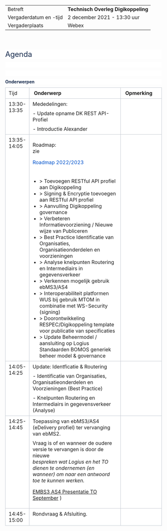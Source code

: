 |  |   |
|------------------------|-------------------------------------|
| Betreft  | **Technisch Overleg Digikoppeling** |
| Vergaderdatum en -tijd | 2 december 2021 - 13:30 uur  |
| Vergaderplaats  | Webex  |
<br>

<h1 style='margin: 30px 0px 0px; padding: 0px; font-size: 24px; line-height: 1.25; letter-spacing: -0.01em; font-weight: normal; text-transform: none; color: rgb(23, 43, 77); border-bottom-color: rgb(255, 255, 255); font-family: -apple-system, BlinkMacSystemFont, "Segoe UI", Roboto, Oxygen, Ubuntu, "Fira Sans", "Droid Sans", "Helvetica Neue", sans-serif; font-style: normal; font-variant-ligatures: normal; font-variant-caps: normal; orphans: 2; text-align: start; text-indent: 0px; white-space: normal; widows: 2; word-spacing: 0px; -webkit-text-stroke-width: 0px; background-color: rgb(255, 255, 255); text-decoration-thickness: initial; text-decoration-style: initial; text-decoration-color: initial;'>Agenda</h1>
<p style='margin: 10px 0px 0px; padding: 0px; color: rgb(23, 43, 77); font-family: -apple-system, BlinkMacSystemFont, "Segoe UI", Roboto, Oxygen, Ubuntu, "Fira Sans", "Droid Sans", "Helvetica Neue", sans-serif; font-size: 14px; font-style: normal; font-variant-ligatures: normal; font-variant-caps: normal; font-weight: 400; letter-spacing: normal; orphans: 2; text-align: start; text-indent: 0px; text-transform: none; white-space: normal; widows: 2; word-spacing: 0px; -webkit-text-stroke-width: 0px; background-color: rgb(255, 255, 255); text-decoration-thickness: initial; text-decoration-style: initial; text-decoration-color: initial;'><br></p>
<p style='margin: 10px 0px 0px; padding: 0px; color: rgb(23, 43, 77); font-family: -apple-system, BlinkMacSystemFont, "Segoe UI", Roboto, Oxygen, Ubuntu, "Fira Sans", "Droid Sans", "Helvetica Neue", sans-serif; font-size: 14px; font-style: normal; font-variant-ligatures: normal; font-variant-caps: normal; font-weight: 400; letter-spacing: normal; orphans: 2; text-align: start; text-indent: 0px; text-transform: none; white-space: normal; widows: 2; word-spacing: 0px; -webkit-text-stroke-width: 0px; background-color: rgb(255, 255, 255); text-decoration-thickness: initial; text-decoration-style: initial; text-decoration-color: initial;'><br></p>
<p style='margin: 10px 0px 0px; padding: 0px; color: rgb(23, 43, 77); font-family: -apple-system, BlinkMacSystemFont, "Segoe UI", Roboto, Oxygen, Ubuntu, "Fira Sans", "Droid Sans", "Helvetica Neue", sans-serif; font-size: 14px; font-style: normal; font-variant-ligatures: normal; font-variant-caps: normal; font-weight: 400; letter-spacing: normal; orphans: 2; text-align: start; text-indent: 0px; text-transform: none; white-space: normal; widows: 2; word-spacing: 0px; -webkit-text-stroke-width: 0px; background-color: rgb(255, 255, 255); text-decoration-thickness: initial; text-decoration-style: initial; text-decoration-color: initial;'><strong>Onderwerpen</strong></p>
<div class="table-wrap" style='margin: 10px 0px 0px; padding: 0px; overflow-x: auto; color: rgb(23, 43, 77); font-family: -apple-system, BlinkMacSystemFont, "Segoe UI", Roboto, Oxygen, Ubuntu, "Fira Sans", "Droid Sans", "Helvetica Neue", sans-serif; font-size: 14px; font-style: normal; font-variant-ligatures: normal; font-variant-caps: normal; font-weight: 400; letter-spacing: normal; orphans: 2; text-align: start; text-indent: 0px; text-transform: none; white-space: normal; widows: 2; word-spacing: 0px; -webkit-text-stroke-width: 0px; background-color: rgb(255, 255, 255); text-decoration-thickness: initial; text-decoration-style: initial; text-decoration-color: initial;'>
    <table class="confluenceTable" style="border-collapse: collapse; margin: 0px; overflow-x: auto;">
        <tbody>
            <tr>
                <td class="confluenceTd" colspan="1" style="border: 1px solid rgb(193, 199, 208); padding: 7px 10px; vertical-align: top; text-align: left; min-width: 8px; width: 12.7451%;">Tijd</td>
                <td class="confluenceTd" colspan="1" style="border: 1px solid rgb(193, 199, 208); padding: 7px 10px; vertical-align: top; text-align: left; min-width: 8px; width: 60.5392%;"><strong>&nbsp;Onderwerp</strong></td>
                <td class="confluenceTd" colspan="1" style="border: 1px solid rgb(193, 199, 208); padding: 7px 10px; vertical-align: top; text-align: left; min-width: 8px; width: 26.7157%;"><strong>&nbsp;Opmerking</strong></td>
            </tr>
            <tr>
                <td class="confluenceTd" colspan="1" style="border: 1px solid rgb(193, 199, 208); padding: 7px 10px; vertical-align: top; text-align: left; min-width: 8px; width: 12.7451%;">13:30-13:35</td>
                <td class="confluenceTd" style="border: 1px solid rgb(193, 199, 208); padding: 7px 10px; vertical-align: top; text-align: left; min-width: 8px; width: 60.5392%;">
                    <p style="margin: 0px; padding: 0px;">Mededelingen:</p>
                    <p style="margin: 10px 0px 0px; padding: 0px;">- Update opname DK REST API-Profiel</p>
                    <p style="margin: 10px 0px 0px; padding: 0px;">- Introductie Alexander</p>
                </td>
                <td class="confluenceTd" colspan="1" style="border: 1px solid rgb(193, 199, 208); padding: 7px 10px; vertical-align: top; text-align: left; min-width: 8px; width: 26.7157%;"><br></td>
            </tr>
            <tr>
                <td class="confluenceTd" colspan="1" style="border: 1px solid rgb(193, 199, 208); padding: 7px 10px; vertical-align: top; text-align: left; min-width: 8px; width: 12.7451%;">13:35-14:05</td>
                <td class="confluenceTd" style="border: 1px solid rgb(193, 199, 208); padding: 7px 10px; vertical-align: top; text-align: left; min-width: 8px; width: 60.5392%;">         <p> Roadmap: <BR> zie </P>
                    <p style="margin: 0px; padding: 0px;"><a href="https://github.com/Logius-standaarden/Digikoppeling-Technisch-Overleg/blob/main/2021/2021_12_02/Concept%20Roadmap%20Digkoppeling_2022-2023.md" style="color: rgb(0, 82, 204); text-decoration: var(--aui-link-decoration);">Roadmap 2022/2023</a></p>
                    <p style="margin: 10px 0px 0px; padding: 0px;"><br></p>
                    <ul style="margin: 10px 0px 0px; padding-left: 22px; list-style-type: disc;">
                        <li>&gt; Toevoegen RESTful API profiel aan Digikoppeling</li>
                        <li>&gt; Signing &amp; Encryptie toevoegen aan RESTful API profiel</li>
                        <li>&gt; Aanvulling Digikoppeling governance</li>
                        <li>&gt; Verbeteren Informatievoorziening / Nieuwe wijze van Publiceren</li>
                        <li>&gt; Best Practice Identificatie van Organisaties, Organisatieonderdelen en voorzieningen</li>
                        <li>&gt; Analyse knelpunten Routering en Intermediairs in gegevensverkeer</li>
                        <li>&gt; Verkennen mogelijk gebruik ebMS3/AS4</li>
                        <li>&gt; Interoperabiliteit platformen WUS bij gebruik MTOM in combinatie met WS-Security (signing)</li>
                        <li>&gt; Doorontwikkeling RESPEC/Digikoppeling template voor publicatie van specificaties</li>
                        <li>&gt; Update Beheermodel / aansluiting op Logius Standaarden BOMOS generiek beheer model &amp; governance</li>
                    </ul>
                </td>
                <td class="confluenceTd" colspan="1" style="border: 1px solid rgb(193, 199, 208); padding: 7px 10px; vertical-align: top; text-align: left; min-width: 8px; width: 26.7157%;"><br></td>
            </tr>
            <tr>
                <td class="confluenceTd" colspan="1" style="border: 1px solid rgb(193, 199, 208); padding: 7px 10px; vertical-align: top; text-align: left; min-width: 8px; width: 12.7451%;">14:05-14:25</td>
                <td class="confluenceTd" colspan="1" style="border: 1px solid rgb(193, 199, 208); padding: 7px 10px; vertical-align: top; text-align: left; min-width: 8px; width: 60.5392%;">
                    <p style="margin: 0px; padding: 0px;">Update: Identficatie &amp; Routering</p>
                    <p style="margin: 10px 0px 0px; padding: 0px;">- Identificatie van Organisaties, Organisatieonderdelen en Voorzieningen (Best Practice)</p>
                    <p style="margin: 10px 0px 0px; padding: 0px;">- Knelpunten Routering en Intermediairs in gegevensverkeer (Analyse)</p>
                </td>
                <td class="confluenceTd" colspan="1" style="border: 1px solid rgb(193, 199, 208); padding: 7px 10px; vertical-align: top; text-align: left; min-width: 8px; width: 26.7157%;"><br></td>
            </tr>
            <tr>
                <td class="confluenceTd" colspan="1" style="border: 1px solid rgb(193, 199, 208); padding: 7px 10px; vertical-align: top; text-align: left; min-width: 8px; width: 12.7451%;">14:25-14:45</td>
                <td class="confluenceTd" colspan="1" style="border: 1px solid rgb(193, 199, 208); padding: 7px 10px; vertical-align: top; text-align: left; min-width: 8px; width: 60.5392%;">
                    <p style="margin: 0px; padding: 0px;">Toepassing van ebMS3/AS4 (eDelivery profiel) ter vervanging van ebMS2.&nbsp;</p>
                    <p style="margin: 10px 0px 0px; padding: 0px;">Vraag is of en wanneer de oudere versie te vervangen is door de nieuwe<br><em>bespreken wat Logius en het TO dienen te ondernemen (en wanneer) om naar een antwoord toe te kunnen werken.</em></p>
                    <p> <a href="https://github.com/Logius-standaarden/Digikoppeling-Technisch-Overleg/blob/main/2021/2021_12_02/TO%20DigiKoppeling%20eDelivery%20AS4.pdf">EMBS3 AS4 Presentatie TO September</a> )
                </td>
                <td class="confluenceTd" colspan="1" style="border: 1px solid rgb(193, 199, 208); padding: 7px 10px; vertical-align: top; text-align: left; min-width: 8px; width: 26.7157%;"><br></td>
            </tr>
                        <tr>
                <td class="confluenceTd" colspan="1" style="border: 1px solid rgb(193, 199, 208); padding: 7px 10px; vertical-align: top; text-align: left; min-width: 8px; width: 12.7451%;">14:45-15:00</td>
                <td class="confluenceTd" colspan="1" style="border: 1px solid rgb(193, 199, 208); padding: 7px 10px; vertical-align: top; text-align: left; min-width: 8px; width: 60.5392%;">
                    <p style="margin: 0px; padding: 0px;">Rondvraag & Afsluiting.&nbsp;</p>
                                    </td>
                <td class="confluenceTd" colspan="1" style="border: 1px solid rgb(193, 199, 208); padding: 7px 10px; vertical-align: top; text-align: left; min-width: 8px; width: 26.7157%;"><br></td>
            </tr>
        </tbody>
    </table>
</div>





